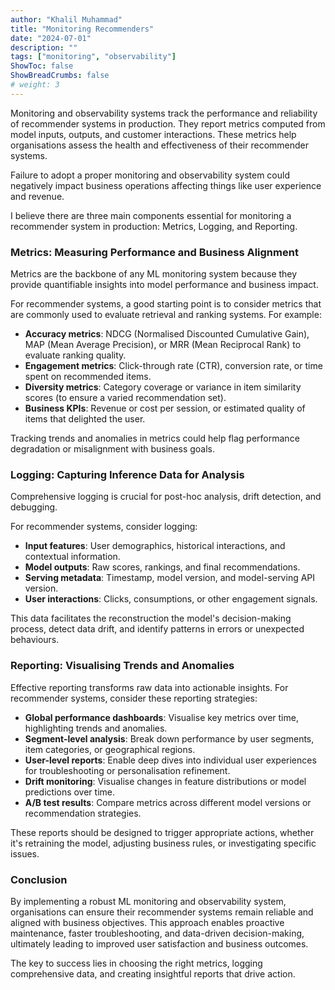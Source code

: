 ```yaml
---
author: "Khalil Muhammad"
title: "Monitoring Recommenders"
date: "2024-07-01"
description: ""
tags: ["monitoring", "observability"]
ShowToc: false
ShowBreadCrumbs: false
# weight: 3
---
```


Monitoring and observability systems track the performance and reliability of recommender systems in production. They report metrics computed from  model inputs, outputs, and customer interactions. These metrics help organisations assess the health and effectiveness of their recommender systems.

Failure to adopt a proper monitoring and observability system could negatively impact business operations affecting things like user experience and revenue.

I believe there are three main components essential for monitoring a recommender system in production: Metrics, Logging, and Reporting.

### Metrics: Measuring Performance and Business Alignment

Metrics are the backbone of any ML monitoring system because they provide quantifiable insights into model performance and business impact.

For recommender systems, a good starting point is to consider metrics that are commonly used to evaluate retrieval and ranking systems. For example:

- **Accuracy metrics**: NDCG (Normalised Discounted Cumulative Gain), MAP (Mean Average Precision), or MRR (Mean Reciprocal Rank) to evaluate ranking quality.
- **Engagement metrics**: Click-through rate (CTR), conversion rate, or time spent on recommended items.
- **Diversity metrics**: Category coverage or variance in item similarity scores (to ensure a varied recommendation set).
- **Business KPIs**: Revenue or cost per session, or estimated quality of items that delighted the user.

Tracking trends and anomalies in metrics could help flag performance degradation or misalignment with business goals.

### Logging: Capturing Inference Data for Analysis

Comprehensive logging is crucial for post-hoc analysis, drift detection, and debugging.

For recommender systems, consider logging:

- **Input features**: User demographics, historical interactions, and contextual information.
- **Model outputs**: Raw scores, rankings, and final recommendations.
- **Serving metadata**: Timestamp, model version, and model-serving API version.
- **User interactions**: Clicks, consumptions, or other engagement signals.

This data facilitates the reconstruction the model's decision-making process, detect data drift, and identify patterns in errors or unexpected behaviours.

### Reporting: Visualising Trends and Anomalies

Effective reporting transforms raw data into actionable insights. For recommender systems, consider these reporting strategies:

- **Global performance dashboards**: Visualise key metrics over time, highlighting trends and anomalies.
- **Segment-level analysis**: Break down performance by user segments, item categories, or geographical regions.
- **User-level reports**: Enable deep dives into individual user experiences for troubleshooting or personalisation refinement.
- **Drift monitoring**: Visualise changes in feature distributions or model predictions over time.
- **A/B test results**: Compare metrics across different model versions or recommendation strategies.

These reports should be designed to trigger appropriate actions, whether it's retraining the model, adjusting business rules, or investigating specific issues.

### Conclusion

By implementing a robust ML monitoring and observability system, organisations can ensure their recommender systems remain reliable and aligned with business objectives. This approach enables proactive maintenance, faster troubleshooting, and data-driven decision-making, ultimately leading to improved user satisfaction and business outcomes.

The key to success lies in choosing the right metrics, logging comprehensive data, and creating insightful reports that drive action.

